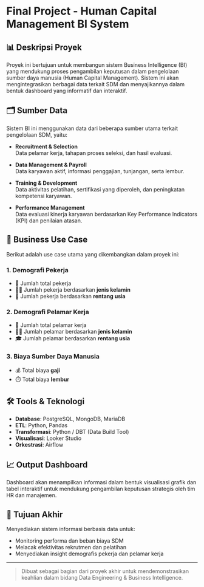 # Final Project - Human Capital Management BI System

## 📊 Deskripsi Proyek

Proyek ini bertujuan untuk membangun sistem Business Intelligence (BI) yang mendukung proses pengambilan keputusan dalam pengelolaan sumber daya manusia (Human Capital Management). Sistem ini akan mengintegrasikan berbagai data terkait SDM dan menyajikannya dalam bentuk dashboard yang informatif dan interaktif.

## 🗂️ Sumber Data

Sistem BI ini menggunakan data dari beberapa sumber utama terkait pengelolaan SDM, yaitu:

- **Recruitment & Selection**  
  Data pelamar kerja, tahapan proses seleksi, dan hasil evaluasi.

- **Data Management & Payroll**  
  Data karyawan aktif, informasi penggajian, tunjangan, serta lembur.

- **Training & Development**  
  Data aktivitas pelatihan, sertifikasi yang diperoleh, dan peningkatan kompetensi karyawan.

- **Performance Management**  
  Data evaluasi kinerja karyawan berdasarkan Key Performance Indicators (KPI) dan penilaian atasan.

## 💼 Business Use Case

Berikut adalah use case utama yang dikembangkan dalam proyek ini:

### 1. Demografi Pekerja
- 📌 Jumlah total pekerja
- 👩‍💼 Jumlah pekerja berdasarkan **jenis kelamin**
- 🎂 Jumlah pekerja berdasarkan **rentang usia**

### 2. Demografi Pelamar Kerja
- 📌 Jumlah total pelamar kerja
- 👨‍💼 Jumlah pelamar berdasarkan **jenis kelamin**
- 🎓 Jumlah pelamar berdasarkan **rentang usia**

### 3. Biaya Sumber Daya Manusia
- 💰 Total biaya **gaji**
- ⏱️ Total biaya **lembur**

## 🛠️ Tools & Teknologi

- **Database**: PostgreSQL, MongoDB, MariaDB  
- **ETL**: Python, Pandas  
- **Transformasi**: Python / DBT (Data Build Tool)  
- **Visualisasi**: Looker Studio  
- **Orkestrasi**: Airflow  

## 📈 Output Dashboard

Dashboard akan menampilkan informasi dalam bentuk visualisasi grafik dan tabel interaktif untuk mendukung pengambilan keputusan strategis oleh tim HR dan manajemen.

## 🚀 Tujuan Akhir

Menyediakan sistem informasi berbasis data untuk:
- Monitoring performa dan beban biaya SDM
- Melacak efektivitas rekrutmen dan pelatihan
- Menyediakan insight demografis pekerja dan pelamar kerja

---

> Dibuat sebagai bagian dari proyek akhir untuk mendemonstrasikan keahlian dalam bidang Data Engineering & Business Intelligence.

